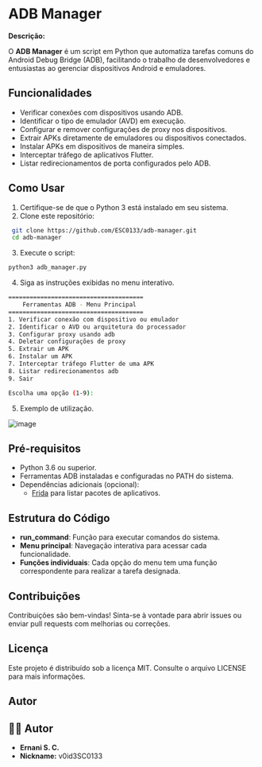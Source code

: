 # ADB Manager

**Descrição:**

O **ADB Manager** é um script em Python que automatiza tarefas comuns do Android Debug Bridge (ADB), facilitando o trabalho de desenvolvedores e entusiastas ao gerenciar dispositivos Android e emuladores.

## Funcionalidades

- Verificar conexões com dispositivos usando ADB.
- Identificar o tipo de emulador (AVD) em execução.
- Configurar e remover configurações de proxy nos dispositivos.
- Extrair APKs diretamente de emuladores ou dispositivos conectados.
- Instalar APKs em dispositivos de maneira simples.
- Interceptar tráfego de aplicativos Flutter.
- Listar redirecionamentos de porta configurados pelo ADB.

## Como Usar

1. Certifique-se de que o Python 3 está instalado em seu sistema.
2. Clone este repositório:

```bash
 git clone https://github.com/ESC0133/adb-manager.git
 cd adb-manager
```

3. Execute o script:

 ```bash
 python3 adb_manager.py
 ```

4. Siga as instruções exibidas no menu interativo.

````bash
======================================
    Ferramentas ADB - Menu Principal  
======================================
1. Verificar conexão com dispositivo ou emulador
2. Identificar o AVD ou arquitetura do processador
3. Configurar proxy usando adb
4. Deletar configurações de proxy
5. Extrair um APK
6. Instalar um APK
7. Interceptar tráfego Flutter de uma APK
8. Listar redirecionamentos adb
9. Sair

Escolha uma opção (1-9):
````

5. Exemplo de utilização.
   
![image](https://github.com/user-attachments/assets/2985cc9f-5f69-46a6-a977-3bde5a4529c9)


## Pré-requisitos

- Python 3.6 ou superior.
- Ferramentas ADB instaladas e configuradas no PATH do sistema.
- Dependências adicionais (opcional):
  - [Frida](https://frida.re/) para listar pacotes de aplicativos.

## Estrutura do Código

- **run_command**: Função para executar comandos do sistema.
- **Menu principal**: Navegação interativa para acessar cada funcionalidade.
- **Funções individuais**: Cada opção do menu tem uma função correspondente para realizar a tarefa designada.

## Contribuições

Contribuições são bem-vindas! Sinta-se à vontade para abrir issues ou enviar pull requests com melhorias ou correções.

## Licença

Este projeto é distribuído sob a licença MIT. Consulte o arquivo LICENSE para mais informações.

## Autor
## 👨‍💻 Autor
- **Ernani S. C.**
- **Nickname:** v0id3SC0133

